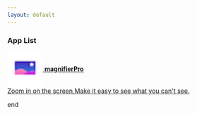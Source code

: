 ```yaml
---
layout: default
---
```


### App List


<div>
<a href="./magnifier/magnifier">
  <img style="vertical-align:middle" src="./magnifier/icon.png" height="80">
  <span style=""><strong>magnifierPro</strong></span><br/>
  <span style="">Zoom in on the screen,Make it easy to see what you can't see.</span>
</a>
</div>


end

